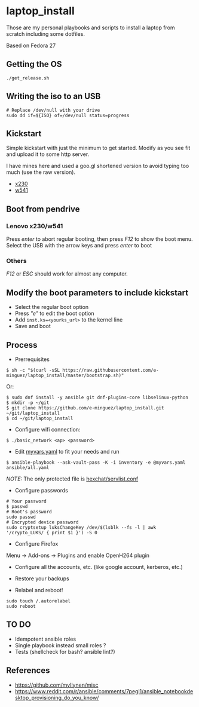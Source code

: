 # laptop_install
Those are my personal playbooks and scripts to install a laptop from scratch
including some dotfiles.

Based on Fedora 27

## Getting the OS

```
./get_release.sh
```

## Writing the iso to an USB

```
# Replace /dev/null with your drive
sudo dd if=${ISO} of=/dev/null status=progress
```

## Kickstart

Simple kickstart with just the minimum to get started. Modify as you see fit
and upload it to some http server.

I have mines here and used a goo.gl shortened version to avoid typing too much
(use the raw version).

* [x230](https://goo.gl/wnSTeS)
* [w541](https://goo.gl/dK7VqF)

## Boot from pendrive

### Lenovo x230/w541
Press *enter* to abort regular booting, then press *F12* to show
the boot menu.
Select the USB with the arrow keys and press *enter* to boot

### Others
*F12* or *ESC* should work for almost any computer.

## Modify the boot parameters to include kickstart

* Select the regular boot option
* Press *"e"* to edit the boot option
* Add ```inst.ks=<yourks_url>``` to the kernel line
* Save and boot

## Process

* Prerrequisites

```
$ sh -c "$(curl -sSL https://raw.githubusercontent.com/e-minguez/laptop_install/master/bootstrap.sh)"
```

Or:

```
$ sudo dnf install -y ansible git dnf-plugins-core libselinux-python
$ mkdir -p ~/git
$ git clone https://github.com/e-minguez/laptop_install.git ~/git/laptop_install
$ cd ~/git/laptop_install
```

* Configure wifi connection:

```
$ ./basic_network <ap> <password>
```

* Edit [myvars.yaml](myvars.yaml) to fit your needs and run

```
$ ansible-playbook --ask-vault-pass -K -i inventory -e @myvars.yaml ansible/all.yaml
```

*NOTE:* The only protected file is [hexchat/servlist.conf](hexchat/servlist.conf)

* Configure passwords

```
# Your password
$ passwd
# Root's password
sudo passwd
# Encrypted device password
sudo cryptsetup luksChangeKey /dev/$(lsblk --fs -l | awk '/crypto_LUKS/ { print $1 }') -S 0
```

* Configure Firefox

Menu -> Add-ons -> Plugins and enable OpenH264 plugin

* Configure all the accounts, etc. (like google account, kerberos, etc.)

* Restore your backups

* Relabel and reboot!

```
sudo touch /.autorelabel
sudo reboot
```

## TO DO
* Idempotent ansible roles
* Single playbook instead small roles ?
* Tests (shellcheck for bash? ansible lint?)

## References
* https://github.com/myllynen/misc
* https://www.reddit.com/r/ansible/comments/7pegi1/ansible_notebookdesktop_provisioning_do_you_know/
